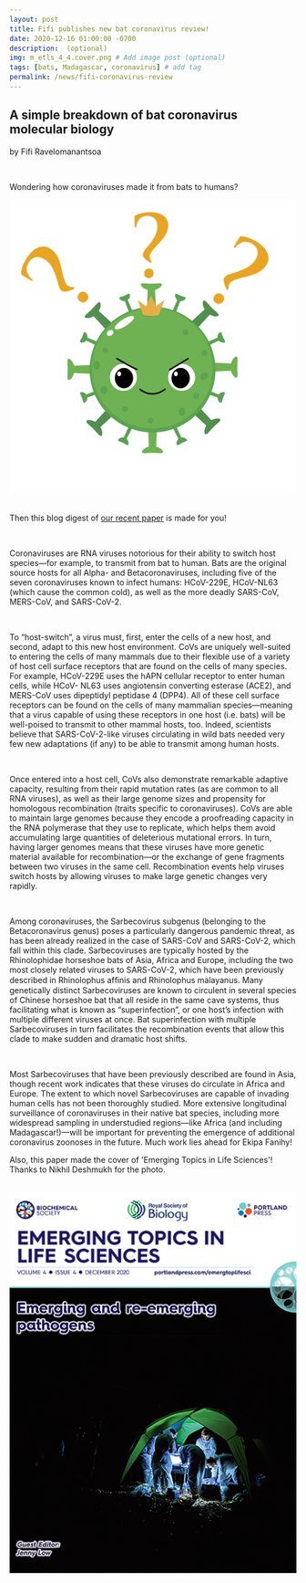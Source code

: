```yaml
---
layout: post
title: Fifi publishes new bat coronavirus review!
date: 2020-12-16 01:00:00 -0700
description:  (optional)
img: m_etls_4_4.cover.png # Add image post (optional)
tags: [bats, Madagascar, coronavirus] # add tag
permalink: /news/fifi-coronavirus-review
---
```

<h2>A simple breakdown of bat coronavirus molecular biology</h2>

by Fifi Ravelomanantsoa

<br/>

Wondering how coronaviruses made it from bats to humans?

<img src="/assets/img/Fifi_CoV.jpg" alt="fifi-logo" class="img-left-w-text" />

<div style="clear:both;">&nbsp;</div>

Then this blog digest of [our recent paper](https://doi.org/10.1042/ETLS20200097) is made for you!

<br />

Coronaviruses are RNA viruses notorious for their ability to switch host species—for example, to transmit from bat to human. Bats are the original source hosts for all Alpha- and Betacoronaviruses, including five of the seven coronaviruses known to infect humans: HCoV-229E, HCoV-NL63 (which cause the common cold), as well as the more deadly SARS-CoV, MERS-CoV, and SARS-CoV-2.

<br />

To “host-switch”, a virus must, first, enter the cells of a new host, and second, adapt to this new host environment. CoVs are uniquely well-suited to entering the cells of many mammals due to their flexible use of a variety of host cell surface receptors that are found on the cells of many species. For example, HCoV-229E uses the hAPN cellular receptor to enter human cells, while HCoV- NL63 uses angiotensin converting esterase (ACE2), and MERS-CoV uses dipeptidyl peptidase 4 (DPP4). All of these cell surface receptors can be found on the cells of many mammalian species—meaning that a virus capable of using these receptors in one host (i.e. bats) will be well-poised to transmit to other mammal hosts, too. Indeed, scientists believe that SARS-CoV-2-like viruses circulating in wild bats needed very few new adaptations (if any) to be able to transmit among human hosts.

<br />

Once entered into a host cell, CoVs also demonstrate remarkable adaptive capacity, resulting from their rapid mutation rates (as are common to all RNA viruses), as well as their large genome sizes and propensity for homologous recombination (traits specific to coronaviruses). CoVs are able to maintain large genomes because they encode a proofreading capacity in the RNA polymerase that they use to replicate, which helps them avoid accumulating large quantities of deleterious mutational errors. In turn, having larger genomes means that these viruses have more genetic material available for recombination—or the exchange of gene fragments between two viruses in the same cell. Recombination events help viruses switch hosts by allowing viruses to make large genetic changes very rapidly.

<br />

Among coronaviruses, the Sarbecovirus subgenus (belonging to the Betacoronavirus genus) poses a particularly dangerous pandemic threat, as has been already realized in the case of SARS-CoV and SARS-CoV-2, which fall within this clade. Sarbecoviruses are typically hosted by the Rhinolophidae horseshoe bats of Asia, Africa and Europe, including the two most closely related viruses to SARS-CoV-2, which have been previously described in Rhinolophus afﬁnis and Rhinolophus malayanus. Many genetically distinct Sarbecoviruses are known to circulent in several species of Chinese horseshoe bat that all reside in the same cave systems, thus facilitating what is known as “superinfection”, or one host’s infection with multiple different viruses at once. Bat superinfection with multiple Sarbecoviruses in turn facilitates the recombination events that allow this clade to make sudden and dramatic host shifts.

<br />

Most Sarbecoviruses that have been previously described are found in Asia, though recent work indicates that these viruses do circulate in Africa and Europe. The extent to which novel Sarbecoviruses are capable of invading human cells has not been thoroughly studied. More extensive longitudinal surveillance of coronaviruses in their native bat species, including more widespread sampling in understudied regions—like Africa (and including Madagascar!)—will be important for preventing the emergence of additional coronavirus zoonoses in the future. Much work lies ahead for Ekipa Fanihy!

Also, this paper made the cover of 'Emerging Topics in Life Sciences'! Thanks to Nikhil Deshmukh for the photo.

<br/>

<img src="/assets/img/m_etls_4_4.cover.png" alt="paper-cover" class="img-left-w-text" />

<div style="clear:both;">&nbsp;</div>